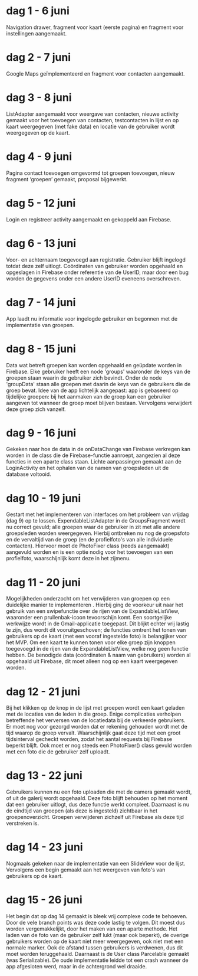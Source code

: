# dag 1 - 6 juni
Navigation drawer, fragment voor kaart (eerste pagina) en fragment voor instellingen aangemaakt.
 
# dag 2 - 7 juni
Google Maps geïmplementeerd en fragment voor contacten aangemaakt.
 
# dag 3 - 8 juni
ListAdapter aangemaakt voor weergave van contacten, nieuwe activity gemaakt voor het toevoegen
van contacten, testcontacten in lijst en op kaart weergegeven (met fake data) en locatie van de
gebruiker wordt weergegeven op de kaart.

# dag 4 - 9 juni
Pagina contact toevoegen omgevormd tot groepen toevoegen, nieuw fragment ‘groepen’ gemaakt,
proposal bijgewerkt.
 
# dag 5 - 12 juni
Login en registreer activity aangemaakt en gekoppeld aan Firebase.

# dag 6 - 13 juni
Voor- en achternaam toegevoegd aan registratie. Gebruiker blijft ingelogd totdat deze zelf
uitlogt. Coördinaten van gebruiker worden opgehaald en opgeslagen in Firebase onder referentie
van de UserID, maar door een bug worden de gegevens onder een andere UserID eveneens overschreven.

# dag 7 - 14 juni
App laadt nu informatie voor ingelogde gebruiker en begonnen met de implementatie van groepen.

# dag 8 - 15 juni
Data wat betreft groepen kan worden opgehaald en geüpdate worden in Firebase. Elke gebruiker
heeft een node 'groups' waaronder de keys van de groepen staan waarin de gebruiker zich bevindt.
Onder de node 'groupData' staan alle groepen met daarin de keys van de gebruikers die de groep
bevat. Idee van de app lichtelijk aangepast: app is gebaseerd op tijdelijke groepen: bij het
aanmaken van de groep kan een gebruiker aangeven tot wanneer de groep moet blijven bestaan.
Vervolgens verwijdert deze groep zich vanzelf.

# dag 9 - 16 juni
Gekeken naar hoe de data in de onDataChange van Firebase verkregen kan worden in de class die de
Firebase-functie aanroept, aangezien al deze functies in een aparte class staan. Lichte
aanpassingen gemaakt aan de LoginActivity en het ophalen van de namen van groepsleden uit de
database voltooid.

# dag 10 - 19 juni
Gestart met het implementeren van interfaces om het probleem van vrijdag (dag 9) op te lossen.
ExpendableListAdapter in de GroupsFragment wordt nu correct gevuld; alle groepen waar de
gebruiker in zit met alle andere groepsleden worden weergegeven. Hierbij ontbreken nu nog de
groepsfoto en de vervaltijd van de groep (en de profielfoto's van alle individuele contacten).
Hiervoor moet de PhotoFixer class (reeds aangemaakt) aangevuld worden en is een optie nodig voor
het toevoegen van een profielfoto, waarschijnlijk komt deze in het zijmenu.

# dag 11 - 20 juni
Mogelijkheden onderzocht om het verwijderen van groepen op een duidelijke manier te implementeren
. Hierbij ging de voorkeur uit naar het gebruik van een swipefunctie over de rijen van de
ExpandableListView, waaronder een prullenbak-icoon tevoorschijn komt. Een soortgelijke werkwijze
wordt in de Gmail-applicatie toegepast. Dit blijkt echter vrij lastig te zijn, dus wordt dit
 vooruitgeschoven; de functies omtrent het tonen van gebruikers op de kaart (met een vooraf
 ingestelde foto) is belangijker voor het MVP. Om een kaart te kunnen tonen voor elke groep zijn
 knoppen toegevoegd in de rijen van de ExpandableListView, welke nog geen functie hebben. De
 benodigde data (coördinaten & naam van gebruikers) worden al opgehaald uit Firebase, dit moet
 alleen nog op een kaart weergegeven worden.

# dag 12 - 21 juni
Bij het klikken op de knop in de lijst met groepen wordt een kaart geladen met de locaties van de
 leden in die groep. Enige complicaties verholpen betreffende het verversen van de locatiedata
 bij de verkeerde gebruikers. Er moet nog voor gezorgd worden dat er rekening gehouden wordt met
 de tijd waarop de groep vervalt. Waarschijnlijk gaat deze tijd met een groot tijdsinterval
 gecheckt worden, zodat het aantal requests bij Firebase beperkt blijft. Ook moet er nog steeds
 een PhotoFixer() class gevuld worden met een foto die de gebruiker zelf uploadt.

# dag 13 - 22 juni
Gebruikers kunnen nu een foto uploaden die met de camera gemaakt wordt, of uit de galerij wordt
opgehaald. Deze foto blijft behouden op het moment dat een gebruiker uitlogt, dus deze functie
werkt compleet. Daarnaast is nu de eindtijd van groepen (als deze is ingesteld) zichtbaar in het
groepenoverzicht. Groepen verwijderen zichzelf uit Firebase als deze tijd verstreken is.

# dag 14 - 23 juni
Nogmaals gekeken naar de implementatie van een SlideView voor de lijst. Vervolgens een begin
gemaakt aan het weergeven van foto's van gebruikers op de kaart.

# dag 15 - 26 juni
Het begin dat op dag 14 gemaakt is bleek vrij complexe code te behoeven. Door de vele
branch points was deze code lastig te volgen. Dit moest dus worden vergemakkelijkt,
door het maken van een aparte methode. Het laden van de foto van de gebruiker zelf lukt (maar ook
 beperkt), de overige gebruikers worden op de kaart niet meer weergegeven, ook niet met een
 normale marker. Ook de afstand tussen gebruikers is verdwenen, dus dit moet worden teruggehaald.
  Daarnaast is de User class Parcelable gemaakt (was Serializable). De oude implementatie leidde
  tot een crash wanneer de app afgesloten werd, maar in de achtergrond wel draaide.